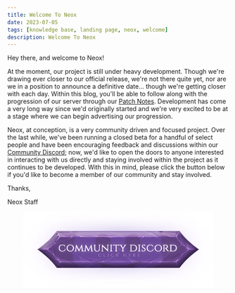 ```yaml
---
title: Welcome To Neox
date: 2023-07-05
tags: [knowledge base, landing page, neox, welcome]
description: Welcome To Neox
---
```

Hey there, and welcome to Neox!

At the moment, our project is still under heavy development. Though we're drawing ever closer to our official release, we're not there quite yet, nor are we in a position to announce a definitive date... though we're getting closer with each day. Within this blog, you'll be able to follow along with the progression of our server through our <a href="https://blog.neox.ps/updates/">Patch Notes</a>. Development has come a very long way since we'd originally started and we're very excited to be at a stage where we can begin advertising our progression.


Neox, at conception, is a very community driven and focused project. Over the last while, we've been running a closed beta for a handful of select people and have been encouraging feedback and discussions within our <a href="https://discord.gg/wte39wtBDB">Community Discord</a>; now, we'd like to open the doors to anyone interested in interacting with us directly and staying involved within the project as it continues to be developed. With this in mind, please click the button below if you'd like to become a member of our community and stay involved. 

Thanks,

Neox Staff

<center><a href="https://discord.gg/wte39wtBDB"><img src="/assets/img/JoinDiscord.png"></a></center>


